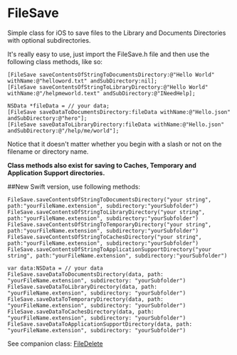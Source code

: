 FileSave
========

Simple class for iOS to save files to the Library and Documents Directories with optional subdirectories.

It's really easy to use, just import the FileSave.h file and then use the following class methods, like so:


    [FileSave saveContentsOfStringToDocumentsDirectory:@"Hello World" withName:@"helloword.txt" andSubDirectory:nil];
    [FileSave saveContentsOfStringToLibraryDirectory:@"Hello World" withName:@"/helpmeworld.text" andSubDirectory:@"INeedHelp];
    
    NSData *fileData = // your data;
    [FileSave saveDataToDocumentsDirectory:fileData withName:@"Hello.json" andSubDirectory:@"hero"];
    [FileSave saveDataToLibraryDirectory:fileData withName:@"Hello.json" andSubDirectory:@"/help/me/world"];

Notice that it doesn't matter whether you begin with a slash or not on the filename or directory name.

<b>Class methods also exist for saving to Caches, Temporary and Application Support directories.</b>

##New Swift version, use following methods:

    
    FileSave.saveContentsOfStringToDocumentsDirectory("your string", path:"yourFileName.extension", subdirectory:"yourSubfolder")
    FileSave.saveContentsOfStringToLibraryDirectory("your string", path:"yourFileName.extension", subdirectory:"yourSubfolder")
    FileSave.saveContentsOfStringToTemporaryDirectory("your string", path:"yourFileName.extension", subdirectory:"yourSubfolder")
    FileSave.saveContentsOfStringToCachesDirectory("your string", path:"yourFileName.extension", subdirectory:"yourSubfolder")
    FileSave.saveContentsOfStringToApplicationSupportDirectory("your string", path:"yourFileName.extension", subdirectory:"yourSubfolder")
    
    var data:NSData = // your data 
    FileSave.saveDataToDocumentsDirectory(data, path: "yourFileName.extension", subdirectory: "yourSubfolder")
    FileSave.saveDataToLibraryDirectory(data, path: "yourFileName.extension", subdirectory: "yourSubfolder")
    FileSave.saveDataToTemporaryDirectory(data, path: "yourFileName.extension", subdirectory: "yourSubfolder")
    FileSave.saveDataToCachesDirectory(data, path: "yourFileName.extension", subdirectory: "yourSubfolder")
    FileSave.saveDataToApplicationSupportDirectory(data, path: "yourFileName.extension", subdirectory: "yourSubfolder")

See companion class: [FileDelete](https://github.com/sketchytech/FileDelete)

